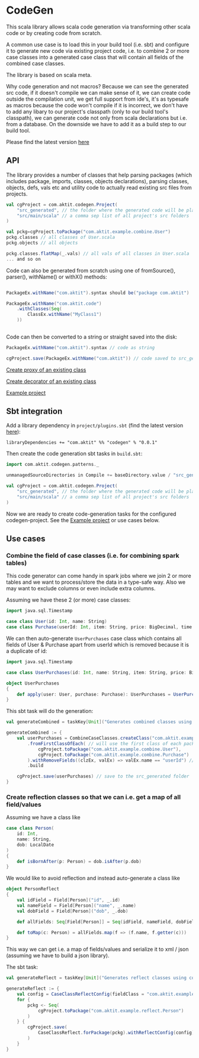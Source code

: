 # CodeGen
This scala library allows scala code generation via transforming other scala code
or by creating code from scratch.

A common use case is to load this in your build tool (i.e. sbt) and configure it
to generate new code via existing project code, i.e. to combine 2 or more case classes
into a generated case class that will contain all fields of the combined case classes.

The library is based on scala meta.

Why code generation and not macros? Because we can see the generated src code, if it doesn't
compile we can make sense of it, we can create code outside the compilation unit, we get full
support from ide's, it's as typesafe as macros because the code won't compile if it is incorrect,
we don't have to add any libary to our project's classpath (only to our build tool's classpath),
we can generate code not only from scala declarations but i.e. from a database. 
On the downside we have to add it as a build step to our build tool.

Please find the latest version [here](https://search.maven.org/search?q=g:io.github.kostaskougios)

## API

The library provides a number of classes that help parsing packages (which includes 
package, imports, classes, objects declarations), parsing classes, objects, defs, vals 
etc and utility code to actually read existing src files from projects.

```scala
val cgProject = com.aktit.codegen.Project(
	"src_generated", // the folder where the generated code will be placed
	"src/main/scala" // a comma sep list of all project's src folders
)

val pckg=cgProject.toPackage("com.aktit.example.combine.User")
pckg.classes // all classes of User.scala
pckg.objects // all objects

pckg.classes.flatMap(_.vals) // all vals of all classes in User.scala
... and so on
```

Code can also be generated from scratch using one of fromSource(), parser(), withName() or withX() 
methods:

```scala

PackageEx.withName("com.aktit").syntax should be("package com.aktit")

PackageEx.withName("com.aktit.code")
    .withClasses(Seq(
        ClassEx.withName("MyClass1")    
    ))
    

```

Code can then be converted to a string or straight saved into the disk:

```scala
PackageEx.withName("com.aktit").syntax // code as string

cgProject.save(PackageEx.withName("com.aktit")) // code saved to src_generated/com/aktit
```
[Create proxy of an existing class](codegen/src/main/scala/com/aktit/codegen/patterns/Proxy.scala)

[Create decorator of an existing class](codegen/src/main/scala/com/aktit/codegen/patterns/Decorator.scala)

[Example project](example/) 

## Sbt integration

Add a library dependency in `project/plugins.sbt` (find the latest version [here](https://search.maven.org/search?q=g:io.github.kostaskougios)):

```
libraryDependencies += "com.aktit" %% "codegen" % "0.0.1"
```

Then create the code generation sbt tasks in `build.sbt`:

```scala
import com.aktit.codegen.patterns._

unmanagedSourceDirectories in Compile += baseDirectory.value / "src_generated"

val cgProject = com.aktit.codegen.Project(
	"src_generated", // the folder where the generated code will be placed
	"src/main/scala" // a comma sep list of all project's src folders
)

``` 

Now we are ready to create code-generation tasks for the configured codegen-project. See
the [Example project](example/) or use cases below.

## Use cases

### Combine the field of case classes (i.e. for combining spark tables)

This code generator can come handy in spark jobs where we join 2 or more tables and we want
to process/store the data in a type-safe way. Also we may want to exclude columns or even
include extra columns.

Assuming we have these 2 (or more) case classes:

```scala
import java.sql.Timestamp

case class User(id: Int, name: String)
case class Purchase(userId: Int, item: String, price: BigDecimal, time: Timestamp)
```

We can then auto-generate `UserPurchases` case class which contains all fields of User & Purchase 
apart from userId which is removed because it is a duplicate of id:

```scala
import java.sql.Timestamp

case class UserPurchases(id: Int, name: String, item: String, price: BigDecimal, time: Timestamp)

object UserPurchases
{
	def apply(user: User, purchase: Purchase): UserPurchases = UserPurchases(user.id, user.name, purchase.item, purchase.price, purchase.time)
}
``` 

This sbt task will do the generation:

```scala
val generateCombined = taskKey[Unit]("Generates combined classes using codegen")

generateCombined := {
	val userPurchases = CombineCaseClasses.createClass("com.aktit.example.combine", "UserPurchases")
		.fromFirstClassOfEach( // will use the first class of each package below:
			cgProject.toPackage("com.aktit.example.combine.User"),
			cgProject.toPackage("com.aktit.example.combine.Purchase")
		).withRemoveFields((clzEx, valEx) => valEx.name == "userId") // remove userId because it is a duplicate of user.id
		.build

	cgProject.save(userPurchases) // save to the src_generated folder
}

```

### Create reflection classes so that we can i.e. get a map of all field/values

Assuming we have a class like

```scala
case class Person(
	id: Int,
	name: String,
	dob: LocalDate
)
{
	def isBornAfter(p: Person) = dob.isAfter(p.dob)
}
```

We would like to avoid reflection and instead auto-generate a class like

```scala
object PersonReflect
{
	val idField = Field[Person]("id", _.id)
	val nameField = Field[Person]("name", _.name)
	val dobField = Field[Person]("dob", _.dob)

	def allFields: Seq[Field[Person]] = Seq(idField, nameField, dobField)

	def toMap(c: Person) = allFields.map(f => (f.name, f.getter(c)))
}
```

This way we can get i.e. a map of fields/values and serialize it to xml / json (assuming we
have to build a json library).

The sbt task:

```scala
val generateReflect = taskKey[Unit]("Generates reflect classes using codegen")

generateReflect := {
	val config = CaseClassReflectConfig(fieldClass = "com.aktit.example.lib.Field")
	for {
		pckg <- Seq(
			cgProject.toPackage("com.aktit.example.reflect.Person")
		)
	} {
		cgProject.save(
			CaseClassReflect.forPackage(pckg).withReflectConfig(config).build
		)
	}
}
```